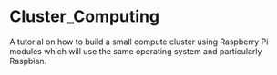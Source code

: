 # Cluster_Computing
A tutorial on how to build a small compute cluster using Raspberry Pi modules which will use the same operating system and particularly Raspbian.
